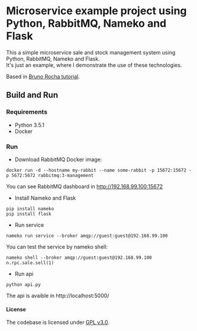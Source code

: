 # Microservice example project using Python, RabbitMQ, Nameko and Flask

This a simple microservice sale and stock management system using Python, RabbitMQ, Nameko and Flask.  
It's just an example, where I demonstrate the use of these technologies.  
  
Based in [Bruno Rocha tutorial](http://brunorocha.org/python/microservices-with-python-rabbitmq-and-nameko.html]).

## Build and Run ##

### Requirements ###
* Python 3.5.1
* Docker
  
### Run ###
* Download RabbitMQ Docker image:
```shell
docker run -d --hostname my-rabbit --name some-rabbit -p 15672:15672 -p 5672:5672 rabbitmq:3-management
```
You can see RabbitMQ dashboard in http://192.168.99.100:15672

* Install Nameko and Flask
```shell
pip install nameko
pip install flask
```

* Run service
```shell
nameko run service --broker amqp://guest:guest@192.168.99.100
```

You can test the service by nameko shell:
```shell
nameko shell --broker amqp://guest:guest@192.168.99.100
n.rpc.sale.sell(1)
```

* Run api
```shell
python api.py
```

The api is avaible in http://localhost:5000/
  
#### License ####

The codebase is licensed under [GPL v3.0](http://www.gnu.org/licenses/gpl-3.0.html).
